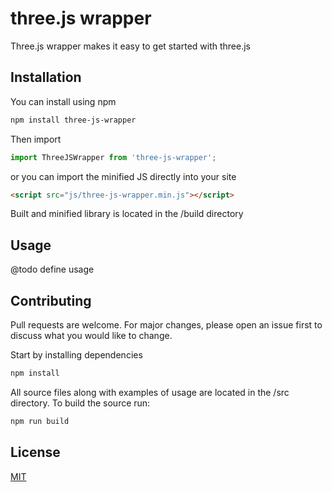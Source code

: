 # three.js wrapper

Three.js wrapper makes it easy to get started with three.js

## Installation

You can install using npm

```bash
npm install three-js-wrapper
```

Then import
```JavaScript
import ThreeJSWrapper from 'three-js-wrapper';
```

or you can import the minified JS directly into your site
```html
<script src="js/three-js-wrapper.min.js"></script>
```

Built and minified library is located in the /build directory

## Usage

@todo define usage

## Contributing
Pull requests are welcome. For major changes, please open an issue first to discuss what you would like to change.

Start by installing dependencies
```bash
npm install
```

All source files along with examples of usage are located in the /src directory. To build the source run:
```bash
npm run build
```

## License
[MIT](https://choosealicense.com/licenses/mit/)
